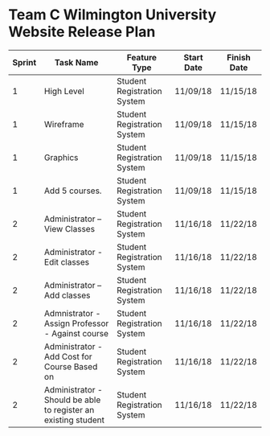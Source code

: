 # Team C Wilmington University Website Release Plan

| **Sprint**| **Task Name** | **Feature Type** |**Start Date** | **Finish Date** |
| --- | --- | --- |--- | --- | 
|1  |	High Level	|Student Registration System	|11/09/18	|11/15/18|
|1	|Wireframe	|Student Registration System	|11/09/18	|11/15/18|
|1	|Graphics	|Student Registration System	|11/09/18|	11/15/18|
|1	|Add 5 courses.	|Student Registration System |	11/09/18	|11/15/18|
|2	|Administrator – View Classes	|Student Registration System	|11/16/18|	11/22/18|
|2	|Administrator - Edit classes	|Student Registration System	|11/16/18|	11/22/18|
|2	|Administrator – Add classes	|Student Registration System	|11/16/18|	11/22/18|
|2	|Admnistrator - Assign Professor - Against course 	|Student Registration System	|11/16/18|	11/22/18|
|2	|Administrator - Add Cost for Course Based on 	|Student Registration System|	11/16/18|	11/22/18|
|2	|Administrator - Should be able to register an existing student	|Student Registration System|	11/16/18|	11/22/18|


